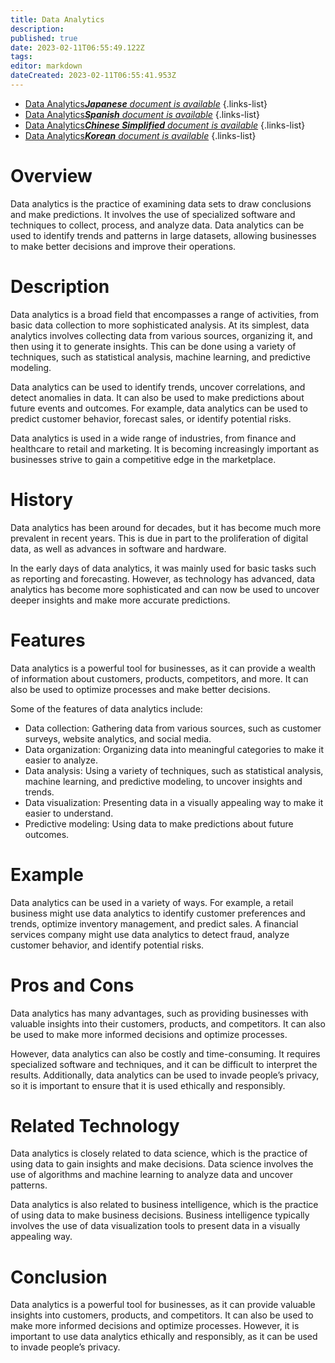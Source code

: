 ```yaml
---
title: Data Analytics
description: 
published: true
date: 2023-02-11T06:55:49.122Z
tags: 
editor: markdown
dateCreated: 2023-02-11T06:55:41.953Z
---
```


- [Data Analytics***Japanese** document is available*](/ja/Knowledge-base/Dictionary/data-analytics)
{.links-list}
- [Data Analytics***Spanish** document is available*](/es/Knowledge-base/Dictionary/data-analytics)
{.links-list}
- [Data Analytics***Chinese Simplified** document is available*](/zh/Knowledge-base/Dictionary/data-analytics)
{.links-list}
- [Data Analytics***Korean** document is available*](/ko/Knowledge-base/Dictionary/data-analytics)
{.links-list}


# Overview
Data analytics is the practice of examining data sets to draw conclusions and make predictions. It involves the use of specialized software and techniques to collect, process, and analyze data. Data analytics can be used to identify trends and patterns in large datasets, allowing businesses to make better decisions and improve their operations.

# Description
Data analytics is a broad field that encompasses a range of activities, from basic data collection to more sophisticated analysis. At its simplest, data analytics involves collecting data from various sources, organizing it, and then using it to generate insights. This can be done using a variety of techniques, such as statistical analysis, machine learning, and predictive modeling.

Data analytics can be used to identify trends, uncover correlations, and detect anomalies in data. It can also be used to make predictions about future events and outcomes. For example, data analytics can be used to predict customer behavior, forecast sales, or identify potential risks.

Data analytics is used in a wide range of industries, from finance and healthcare to retail and marketing. It is becoming increasingly important as businesses strive to gain a competitive edge in the marketplace.

# History
Data analytics has been around for decades, but it has become much more prevalent in recent years. This is due in part to the proliferation of digital data, as well as advances in software and hardware.

In the early days of data analytics, it was mainly used for basic tasks such as reporting and forecasting. However, as technology has advanced, data analytics has become more sophisticated and can now be used to uncover deeper insights and make more accurate predictions.

# Features
Data analytics is a powerful tool for businesses, as it can provide a wealth of information about customers, products, competitors, and more. It can also be used to optimize processes and make better decisions.

Some of the features of data analytics include:

- Data collection: Gathering data from various sources, such as customer surveys, website analytics, and social media.
- Data organization: Organizing data into meaningful categories to make it easier to analyze.
- Data analysis: Using a variety of techniques, such as statistical analysis, machine learning, and predictive modeling, to uncover insights and trends.
- Data visualization: Presenting data in a visually appealing way to make it easier to understand.
- Predictive modeling: Using data to make predictions about future outcomes.

# Example
Data analytics can be used in a variety of ways. For example, a retail business might use data analytics to identify customer preferences and trends, optimize inventory management, and predict sales. A financial services company might use data analytics to detect fraud, analyze customer behavior, and identify potential risks.

# Pros and Cons
Data analytics has many advantages, such as providing businesses with valuable insights into their customers, products, and competitors. It can also be used to make more informed decisions and optimize processes.

However, data analytics can also be costly and time-consuming. It requires specialized software and techniques, and it can be difficult to interpret the results. Additionally, data analytics can be used to invade people’s privacy, so it is important to ensure that it is used ethically and responsibly.

# Related Technology
Data analytics is closely related to data science, which is the practice of using data to gain insights and make decisions. Data science involves the use of algorithms and machine learning to analyze data and uncover patterns.

Data analytics is also related to business intelligence, which is the practice of using data to make business decisions. Business intelligence typically involves the use of data visualization tools to present data in a visually appealing way.

# Conclusion
Data analytics is a powerful tool for businesses, as it can provide valuable insights into customers, products, and competitors. It can also be used to make more informed decisions and optimize processes. However, it is important to use data analytics ethically and responsibly, as it can be used to invade people’s privacy.